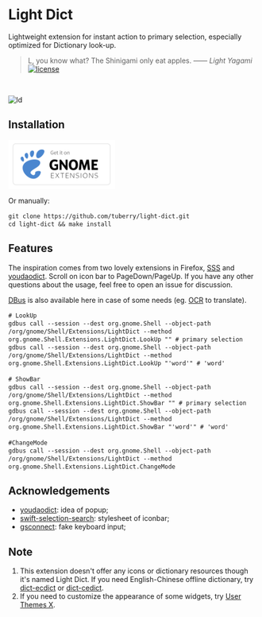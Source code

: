 # Light Dict
Lightweight extension for instant action to primary selection, especially optimized for Dictionary look-up.

>L, you know what? The Shinigami only eat apples. —— *Light Yagami*<br>
[![license]](/LICENSE)
<br>

![ld](https://user-images.githubusercontent.com/17917040/91119018-d33a1900-e6c4-11ea-9bf0-b1c1a742cfeb.gif)

## Installation
[<img src="https://raw.githubusercontent.com/andyholmes/gnome-shell-extensions-badge/master/get-it-on-ego.svg?sanitize=true" alt="Get it on GNOME Extensions" height="100" align="middle">][EGO]

Or manually:
```
git clone https://github.com/tuberry/light-dict.git
cd light-dict && make install
```

## Features

The inspiration comes from two lovely extensions in Firefox, [SSS](https://github.com/CanisLupus/swift-selection-search) and [youdaodict](https://github.com/HalfdogStudio/youdaodict).
Scroll on icon bar to PageDown/PageUp. If you have any other questions about the usage, feel free to open an issue for discussion.

[DBus](https://www.freedesktop.org/wiki/Software/dbus/) is also available here in case of some needs (eg. [OCR](/ldocr.sh) to translate).
```
# LookUp
gdbus call --session --dest org.gnome.Shell --object-path /org/gnome/Shell/Extensions/LightDict --method org.gnome.Shell.Extensions.LightDict.LookUp "" # primary selection
gdbus call --session --dest org.gnome.Shell --object-path /org/gnome/Shell/Extensions/LightDict --method org.gnome.Shell.Extensions.LightDict.LookUp "'word'" # 'word'

# ShowBar
gdbus call --session --dest org.gnome.Shell --object-path /org/gnome/Shell/Extensions/LightDict --method org.gnome.Shell.Extensions.LightDict.ShowBar "" # primary selection
gdbus call --session --dest org.gnome.Shell --object-path /org/gnome/Shell/Extensions/LightDict --method org.gnome.Shell.Extensions.LightDict.ShowBar "'word'" # 'word'

#ChangeMode
gdbus call --session --dest org.gnome.Shell --object-path /org/gnome/Shell/Extensions/LightDict --method org.gnome.Shell.Extensions.LightDict.ChangeMode
```

## Acknowledgements
* [youdaodict](https://github.com/HalfdogStudio/youdaodict): idea of popup;
* [swift-selection-search](https://github.com/CanisLupus/swift-selection-search): stylesheet of iconbar;
* [gsconnect](https://github.com/andyholmes/gnome-shell-extension-gsconnect): fake keyboard input;

## Note
1. This extension doesn't offer any icons or dictionary resources though it's named Light Dict. If you need English-Chinese offline dictionary, try [dict-ecdict](https://github.com/tuberry/dict-ecdict) or [dict-cedict](https://github.com/tuberry/dict-cedict).
2. If you need to customize the appearance of some widgets, try [User Themes X].

[EGO]:https://extensions.gnome.org/extension/2959/light-dict/
[license]:https://img.shields.io/badge/license-GPLv3-green.svg
[User Themes X]:https://github.com/tuberry/user-theme-x
